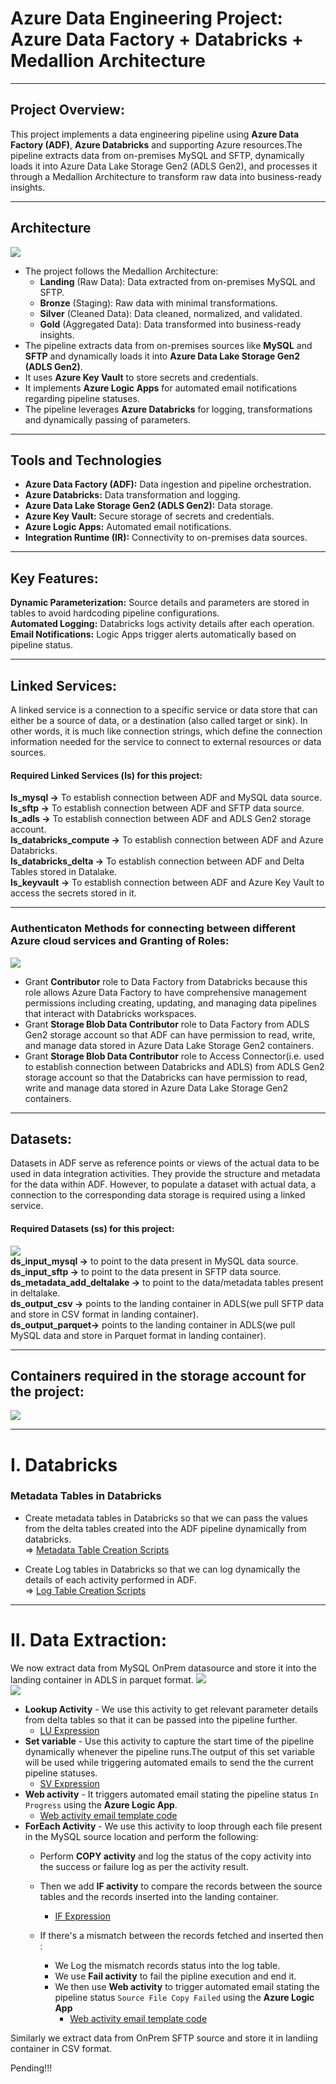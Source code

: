 # Azure Data Engineering Project: Azure Data Factory + Databricks + Medallion Architecture
- - - -
## Project Overview:
This project implements a data engineering pipeline using **Azure Data Factory (ADF)**, **Azure Databricks** and supporting Azure resources.The pipeline extracts data from on-premises MySQL and SFTP, dynamically loads it into Azure Data Lake Storage Gen2 (ADLS Gen2), and processes it through a Medallion Architecture to transform raw data into business-ready insights.

- - - -

## Architecture

![](https://github.com/SALAHUDDINKHAN99/Azure-data-engineering-batch-load-project/blob/main/Images/Project%20Architecture.png)

* The project follows the Medallion Architecture:
  * **Landing** (Raw Data): Data extracted from on-premises MySQL and SFTP. 
  * **Bronze** (Staging): Raw data with minimal transformations.
  * **Silver** (Cleaned Data): Data cleaned, normalized, and validated.
  * **Gold** (Aggregated Data): Data transformed into business-ready insights.
* The pipeline extracts data from on-premises sources like **MySQL** and **SFTP** and dynamically loads it into **Azure Data Lake Storage Gen2 (ADLS Gen2)**.
* It uses **Azure Key Vault** to store secrets and credentials.
* It implements **Azure Logic Apps** for automated email notifications regarding pipeline statuses.
* The pipeline leverages **Azure Databricks** for logging, transformations and dynamically passing of parameters.

- - - -

## Tools and Technologies
* **Azure Data Factory (ADF):** Data ingestion and pipeline orchestration.
* **Azure Databricks:** Data transformation and logging.
* **Azure Data Lake Storage Gen2 (ADLS Gen2):** Data storage.
* **Azure Key Vault:** Secure storage of secrets and credentials.
* **Azure Logic Apps:** Automated email notifications.
* **Integration Runtime (IR):** Connectivity to on-premises data sources.

- - - -

## Key Features:
**Dynamic Parameterization:** Source details and parameters are stored in tables to avoid hardcoding pipeline configurations.<br/>
**Automated Logging:** Databricks logs activity details after each operation.<br/>
**Email Notifications:** Logic Apps trigger alerts automatically based on pipeline status.<br/>

- - - -


## Linked Services:
A linked service is a connection to a specific service or data store that can either be a source of data, or a destination (also called target or sink). In other words, it is much like connection strings, which define the connection information needed for the service to connect to external resources or data sources.

#### Required Linked Services (ls) for this project:<br/>
**ls_mysql ->** To establish connection between ADF and MySQL data source.<br/>
**ls_sftp ->** To establish connection between ADF and SFTP data source.<br/>
**ls_adls ->** To establish connection between ADF and ADLS Gen2 storage account.<br/>
**ls_databricks_compute ->** To establish connection between ADF and Azure Databricks.<br/>
**ls_databricks_delta ->** To establish connection between ADF and Delta Tables stored in Datalake.<br/>
**ls_keyvault ->** To establish connection between ADF and Azure Key Vault to access the secrets stored in it.<br/>

- - - -

### Authenticaton Methods for connecting between different Azure cloud services and Granting of Roles:

![](https://github.com/SALAHUDDINKHAN99/Azure-data-engineering-batch-load-project/blob/main/Images/Linked%20Services%20and%20Authentication%20Types%20inside%20Azure%20Cloud.jpg)

* Grant **Contributor** role to Data Factory from Databricks because this role allows Azure Data Factory to have comprehensive management permissions including creating, updating, and managing data pipelines that interact with Databricks workspaces.<br/>
* Grant **Storage Blob Data Contributor** role to Data Factory from ADLS Gen2 storage account so that ADF can have permission to read, write, and manage data stored in Azure Data Lake Storage Gen2 containers.<br/>
* Grant **Storage Blob Data Contributor** role to Access Connector(i.e. used to establish connection between Databricks and ADLS) from ADLS Gen2 storage account so that the Databricks can have permission to read, write and manage data stored in Azure Data Lake Storage Gen2 containers.<br/>

- - - -


## Datasets:
Datasets in ADF serve as reference points or views of the actual data to be used in data integration activities. They provide the structure and metadata for the data within ADF. However, to populate a dataset with actual data, a connection to the corresponding data storage is required using a linked service.

#### Required Datasets (ss) for this project:<br/>
![](https://github.com/SALAHUDDINKHAN99/Azure-data-engineering-batch-load-project/blob/main/Images/Datasets.png)<br/>
**ds_input_mysql ->** to point to the data present in MySQL data source.<br/>
**ds_input_sftp ->** to point to the data present in SFTP data source.<br/>
**ds_metadata_add_deltalake ->** to point to the data/metadata tables present in deltalake.<br/>
**ds_output_csv ->** points to the landing container in ADLS(we pull SFTP data and store in CSV format in landing container).<br/>
**ds_output_parquet->** points to the landing container in ADLS(we pull MySQL data and store in Parquet format in landing container).<br/>

- - - -

## Containers required in the storage account for the project:
![](https://github.com/SALAHUDDINKHAN99/Azure-data-engineering-batch-load-project/blob/main/Images/StorageAccount.png)

- - - -

# I. Databricks

### Metadata Tables in Databricks
*  Create metadata tables in Databricks so that we can pass the values from the delta tables created into the ADF pipeline dynamically from databricks.<br/>
=> [Metadata Table Creation Scripts](https://github.com/SALAHUDDINKHAN99/Azure-data-engineering-batch-load-project/blob/main/Scripts/METADATA%20Tables.ipynb)

* Create Log tables in Databricks so that we can log dynamically the details of each activity performed in ADF.<br/>
=> [Log Table Creation Scripts](https://github.com/SALAHUDDINKHAN99/Azure-data-engineering-batch-load-project/blob/main/Scripts/log%20table%20creation.ipynb)

- - - -

# II. Data Extraction:

We now extract data from MySQL OnPrem datasource and store it into the landing container in ADLS in parquet format.
![](https://github.com/SALAHUDDINKHAN99/Azure-data-engineering-batch-load-project/blob/main/Images/sql%20To%20Landing%20Container%201.png)<br/>
![](https://github.com/SALAHUDDINKHAN99/Azure-data-engineering-batch-load-project/blob/main/Images/sql%20To%20Landing%20Container%202.png)<br/>
- **Lookup Activity** - We use this activity to get relevant parameter details from delta tables so that it can be passed into the pipeline further.
  - [LU Expression](https://github.com/SALAHUDDINKHAN99/Azure-data-engineering-batch-load-project/blob/main/Scripts/Sql%20to%20Landing%20Activity%20Code%20Snippets.ipynb)
- **Set variable** -  Use this activity to capture the start time of the pipeline dynamically whenever the pipeline runs.The output of this set variable will be used while triggering automated emails to send the the current pipeline statuses.
  - [SV Expression](https://github.com/SALAHUDDINKHAN99/Azure-data-engineering-batch-load-project/blob/main/Scripts/Sql%20to%20Landing%20Activity%20Code%20Snippets.ipynb)
- **Web activity** - It triggers automated email stating the pipeline status `In Progress` using the **Azure Logic App**.
  - [Web activity email template code](https://github.com/SALAHUDDINKHAN99/Azure-data-engineering-batch-load-project/blob/main/Scripts/Sql%20to%20Landing%20Activity%20Code%20Snippets.ipynb)
- **ForEach Activity** - We use this activity to loop through each file present in the MySQL source location and perform the following:
  - Perform **COPY activity** and log the status of the copy activity into the success or failure log as per the activity result.
  - Then we add **IF activity** to compare the records between the source tables and the records inserted into the landing container.
    - [IF Expression](https://github.com/SALAHUDDINKHAN99/Azure-data-engineering-batch-load-project/blob/main/Scripts/Sql%20to%20Landing%20Activity%20Code%20Snippets.ipynb)

  - If there's a mismatch between the records fetched and inserted then :
    - We Log the mismatch records status into the log table.
    - We use **Fail activity** to fail the pipline execution and end it.
    - We then use **Web activity** to trigger automated email stating the pipeline status `Source File Copy Failed` using the **Azure Logic App**
      - [Web activity email template code](https://github.com/SALAHUDDINKHAN99/Azure-data-engineering-batch-load-project/blob/main/Scripts/Sql%20to%20Landing%20Activity%20Code%20Snippets.ipynb)


Similarly we extract data from OnPrem SFTP source and store it in landiing container in CSV format.

Pending!!!



